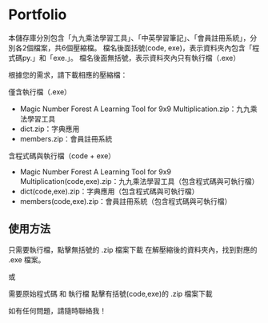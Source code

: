 # Portfolio
本儲存庫分別包含「九九乘法學習工具」、「中英學習筆記」、「會員註冊系統」，分別各2個檔案，共6個壓縮檔。
檔名後面括號(code, exe)，表示資料夾內包含「程式碼py.」和「exe.」。
檔名後面無括號，表示資料夾內只有執行檔（.exe）

根據您的需求，請下載相應的壓縮檔：

僅含執行檔（.exe）
- Magic Number Forest A Learning Tool for 9x9 Multiplication.zip：九九乘法學習工具
- dict.zip：字典應用
- members.zip：會員註冊系統

含程式碼與執行檔（code + exe）
- Magic Number Forest A Learning Tool for 9x9 Multiplication(code,exe).zip：九九乘法學習工具（包含程式碼與可執行檔）
- dict(code,exe).zip：字典應用（包含程式碼與可執行檔）
- members(code,exe).zip：會員註冊系統（包含程式碼與可執行檔）


## 使用方法
只需要執行檔，點擊無括號的 .zip 檔案下載
在解壓縮後的資料夾內，找到對應的 .exe 檔案。

或

需要原始程式碼 和 執行檔
點擊有括號(code,exe)的 .zip 檔案下載

如有任何問題，請隨時聯絡我！

